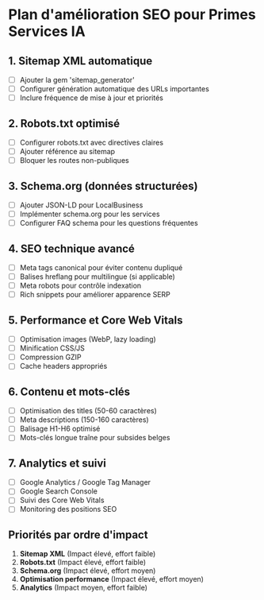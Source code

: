# Plan d'amélioration SEO pour Primes Services IA

## 1. Sitemap XML automatique
- [ ] Ajouter la gem 'sitemap_generator'
- [ ] Configurer génération automatique des URLs importantes
- [ ] Inclure fréquence de mise à jour et priorités

## 2. Robots.txt optimisé
- [ ] Configurer robots.txt avec directives claires
- [ ] Ajouter référence au sitemap
- [ ] Bloquer les routes non-publiques

## 3. Schema.org (données structurées)
- [ ] Ajouter JSON-LD pour LocalBusiness
- [ ] Implémenter schema.org pour les services
- [ ] Configurer FAQ schema pour les questions fréquentes

## 4. SEO technique avancé
- [ ] Meta tags canonical pour éviter contenu dupliqué
- [ ] Balises hreflang pour multilingue (si applicable)
- [ ] Meta robots pour contrôle indexation
- [ ] Rich snippets pour améliorer apparence SERP

## 5. Performance et Core Web Vitals
- [ ] Optimisation images (WebP, lazy loading)
- [ ] Minification CSS/JS
- [ ] Compression GZIP
- [ ] Cache headers appropriés

## 6. Contenu et mots-clés
- [ ] Optimisation des titles (50-60 caractères)
- [ ] Meta descriptions (150-160 caractères)
- [ ] Balisage H1-H6 optimisé
- [ ] Mots-clés longue traîne pour subsides belges

## 7. Analytics et suivi
- [ ] Google Analytics / Google Tag Manager
- [ ] Google Search Console
- [ ] Suivi des Core Web Vitals
- [ ] Monitoring des positions SEO

## Priorités par ordre d'impact
1. **Sitemap XML** (Impact élevé, effort faible)
2. **Robots.txt** (Impact élevé, effort faible)
3. **Schema.org** (Impact élevé, effort moyen)
4. **Optimisation performance** (Impact élevé, effort moyen)
5. **Analytics** (Impact moyen, effort faible)
